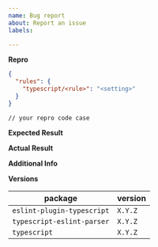 ```yaml
---
name: Bug report
about: Report an issue
labels: 

---
```


<!--
If you have a problem with a specific rule, please begin your issue title with [rulename] to make it easier to search for.
I.e. "[no-unused-vars] False positive when fooing the bar" 
-->

**Repro**
<!--
Include a minimal reproduction case.
Please try to avoid code that isn't directly related to the bug, as it makes it harder to investigate.
-->
```JSON
{
  "rules": {
    "typescript/<rule>": "<setting>"
  }
}
```

```TS
// your repro code case
```


**Expected Result**


**Actual Result**


**Additional Info**


**Versions**

| package                    | version |
| -------------------------- | ------- |
| `eslint-plugin-typescript` | `X.Y.Z` |
| `typescript-eslint-parser` | `X.Y.Z` |
| `typescript`               | `X.Y.Z` |
